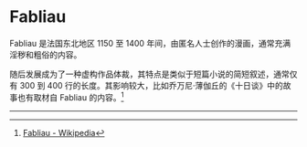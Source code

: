 # Fabliau

Fabliau 是法国东北地区 1150 至 1400 年间，由匿名人士创作的漫画，通常充满淫秽和粗俗的内容。

随后发展成为了一种虚构作品体裁，其特点是类似于短篇小说的简短叙述，通常仅有 300 到 400 行的长度。其影响较大，比如乔万尼·薄伽丘的《十日谈》中的故事也有取材自 Fabliau 的内容。[^1]

---

[^1]: [Fabliau - Wikipedia](https://en.wikipedia.org/wiki/Fabliau)
